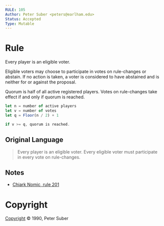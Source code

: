 ```yaml
---
RULE: 105
Author: Peter Suber <peters@earlham.edu>
Status: Accepted
Type: Mutable
---
```


# Rule

Every player is an eligible voter.

Eligible voters may choose to participate in votes on rule-changes or abstain. If no action is taken, a voter is considered to have abstained and is neither for or against the proposal.

Quorum is half of all active registered players. Votes on rule-changes take effect if and only if quorum is reached.

```javascript
let n = number of active players
let v = number of votes
let q = Floor(n / 2) + 1

if v >= q, quorum is reached.
```

## Original Language

>Every player is an eligible voter. Every eligible voter must participate in every vote on rule-changes.

## Notes

* [Chiark Nomic, rule 201](http://www.chiark.greenend.org.uk/~dricher/Nomic/CN/rules.html)

# Copyright

[Copyright](http://legacy.earlham.edu/~peters/copyrite.htm) © 1990, Peter Suber
